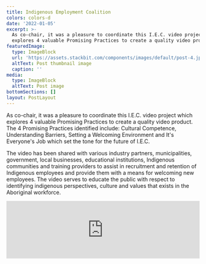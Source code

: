 ```yaml
---
title: Indigenous Employment Coalition
colors: colors-d
date: '2022-01-05'
excerpt: >-
  As co-chair, it was a pleasure to coordinate this I.E.C. video project which
  explores 4 valuable Promising Practices to create a quality video product.
featuredImage:
  type: ImageBlock
  url: 'https://assets.stackbit.com/components/images/default/post-4.jpeg'
  altText: Post thumbnail image
  caption: ''
media:
  type: ImageBlock
  altText: Post image
bottomSections: []
layout: PostLayout
---
```

As co-chair, it was a pleasure to coordinate this I.E.C. video project which explores 4 valuable Promising Practices to create a quality video product. The 4 Promising Practices identified include: Cultural Competence, Understanding Barriers, Setting a Welcoming Environment and It's Everyone's Job which set the tone for the future of I.E.C.

The video has been shared with various industry partners, municipalities, government, local businesses, educational institutions, Indigenous communities and training providers to assist in recruitment and retention of Indigenous employees and provide them with a means for welcoming new employees. The video serves to educate the public with respect to identifying indigenous perspectives, culture and values that exists in the Aboriginal workforce.

<iframe src="http://player.vimeo.com/video/78948383?portrait=0&color=00b6cc" width="100%" frameborder="0" webkitAllowFullScreen mozallowfullscreen allowFullScreen> </iframe>